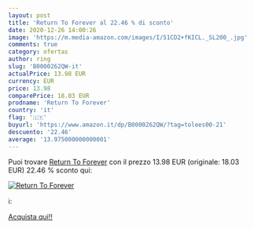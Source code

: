 ```yaml
---
layout: post
title: 'Return To Forever al 22.46 % di sconto'
date: 2020-12-26 14:00:26
image: 'https://m.media-amazon.com/images/I/51CD2+fKICL._SL200_.jpg'
comments: true
category: ofertas
author: ring
slug: 'B0000262QW-it'
actualPrice: 13.98 EUR
currency: EUR
price: 13.98
comparePrice: 18.03 EUR
prodname: 'Return To Forever'
country: 'it'
flag: '🇮🇹'
buyurl: 'https://www.amazon.it/dp/B0000262QW/?tag=tolees00-21'
descuento: '22.46'
average: '13.975000000000001'
---
```


Puoi trovare [Return To Forever](https://www.amazon.it/dp/B0000262QW/?tag=tolees00-21) con il prezzo 13.98 EUR (originale: 18.03 EUR) 22.46 % sconto qui:

[![Return To Forever](https://m.media-amazon.com/images/I/51CD2+fKICL._SL200_.jpg)](https://www.amazon.it/dp/B0000262QW/?tag=tolees00-21)

ℹ️:


[Acquista qui!!](https://www.amazon.it/dp/B0000262QW/?tag=tolees00-21)
